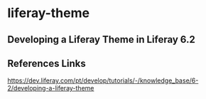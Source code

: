 # liferay-theme

## Developing a Liferay Theme in Liferay 6.2

## References Links

https://dev.liferay.com/pt/develop/tutorials/-/knowledge_base/6-2/developing-a-liferay-theme
